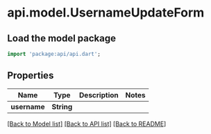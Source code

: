 # api.model.UsernameUpdateForm

## Load the model package
```dart
import 'package:api/api.dart';
```

## Properties
Name | Type | Description | Notes
------------ | ------------- | ------------- | -------------
**username** | **String** |  | 

[[Back to Model list]](../README.md#documentation-for-models) [[Back to API list]](../README.md#documentation-for-api-endpoints) [[Back to README]](../README.md)


